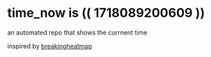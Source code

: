 # time_now is (( 1718089200609 ))

an automated repo that shows the currnent time

inspired by [breakingheatmap](https://github.com/breakingheatmap/breakingheatmap)